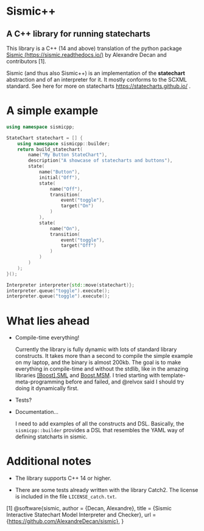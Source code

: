 # Sismic++
## A C++ library for running statecharts

This library is a C++ (14 and above) translation of the python package [Sismic (https://sismic.readthedocs.io/)](https://sismic.readthedocs.io/) by Alexandre Decan and contributors [1].

Sismic (and thus also Sismic++) is an implementation of the **statechart** abstraction and of an interpreter for it. It mostly conforms to the SCXML standard. See here for more on statecharts https://statecharts.github.io/ .

# A simple example

```c++
using namespace sismicpp;

StateChart statechart = [] {
    using namespace sismicpp::builder;
    return build_statechart(
        name("My Button StateChart"),
        description("A showcase of statecharts and buttons"),
        state(
            name("Button"),
            initial("Off"),
            state(
                name("Off"),
                transition(
                    event("toggle"),
                    target("On")
                )
            ),
            state(
                name("On"),
                transition(
                    event("toggle"),
                    target("Off")
                )
            )
        )
    );
}();

Interpreter interpreter{std::move(statechart)};
interpreter.queue("toggle").execute();
interpreter.queue("toggle").execute();
```

# What lies ahead

* Compile-time everything!

    Currently the library is fully dynamic with lots of standard library constructs. It takes more than a second to compile the simple example on my laptop, and the binary is almost 200kb. The goal is to make everything in compile-time and without the stdlib, like in the amazing libraries [[Boost].SML](https://boost-experimental.github.io/sml/) and [Boost.MSM](https://www.boost.org/doc/libs/1_60_0/libs/msm/doc/HTML/ch03s04.html). I tried starting with template-meta-programming before and failed, and @relvox said I should try doing it dynamically first.

* Tests?

* Documentation...


    I need to add examples of all the constructs and DSL. Basically, the `sismicpp::builder` provides a DSL that resembles the YAML way of defining statcharts in sismic.

# Additional notes

* The library supports C++ 14 or higher.

* There are some tests already written with the library Catch2. The license is included in the file `LICENSE_catch.txt`.


[1] @software{sismic,
  author = {Decan, Alexandre},
  title = {Sismic Interactive Statechart Model Interpreter and Checker},
  url = {https://github.com/AlexandreDecan/sismic},
}
